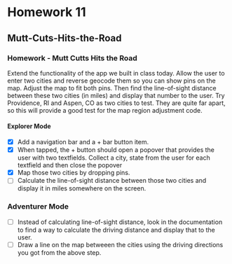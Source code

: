 # Homework 11

## Mutt-Cuts-Hits-the-Road

### Homework - Mutt Cutts Hits the Road
Extend the functionality of the app we built in class today. Allow the user to enter two cities and reverse geocode them so you can show pins on the map. Adjust the map to fit both pins. Then find the line-of-sight distance between these two cities (in miles) and display that number to the user. Try Providence, RI and Aspen, CO as two cities to test. They are quite far apart, so this will provide a good test for the map region adjustment code.

#### Explorer Mode
* [x] Add a navigation bar and a + bar button item.
* [x] When tapped, the + button should open a popover that provides the user with two textfields. Collect a city, state from the user for each textfield and then close the popover
* [x] Map those two cities by dropping pins.
* [ ] Calculate the line-of-sight distance between those two cities and display it in miles somewhere on the screen. 

### Adventurer Mode
* [ ] Instead of calculating line-of-sight distance, look in the documentation to find a way to calculate the driving distance and display that to the user.
* [ ] Draw a line on the map betweeen the cities using the driving directions you got from the above step.